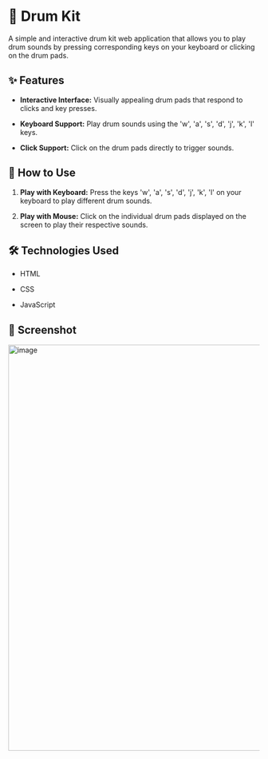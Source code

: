 # 🥁 Drum Kit

A simple and interactive drum kit web application that allows you to play drum sounds by pressing corresponding keys on your keyboard or clicking on the drum pads.

## ✨ Features

* **Interactive Interface:** Visually appealing drum pads that respond to clicks and key presses.

* **Keyboard Support:** Play drum sounds using the 'w', 'a', 's', 'd', 'j', 'k', 'l' keys.

* **Click Support:** Click on the drum pads directly to trigger sounds.

## 🚀 How to Use

1. **Play with Keyboard:** Press the keys 'w', 'a', 's', 'd', 'j', 'k', 'l' on your keyboard to play different drum sounds.

2. **Play with Mouse:** Click on the individual drum pads displayed on the screen to play their respective sounds.

## 🛠️ Technologies Used

* HTML

* CSS

* JavaScript

## 📸 Screenshot

<img width="1790" height="813" alt="image" src="https://github.com/user-attachments/assets/998b499b-80eb-4163-a21c-747883730cbe" />

